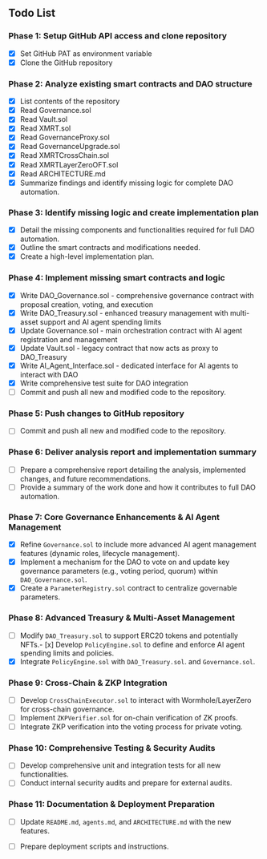 ## Todo List

### Phase 1: Setup GitHub API access and clone repository
- [x] Set GitHub PAT as environment variable
- [x] Clone the GitHub repository

### Phase 2: Analyze existing smart contracts and DAO structure
- [x] List contents of the repository
- [x] Read Governance.sol
- [x] Read Vault.sol
- [x] Read XMRT.sol
- [x] Read GovernanceProxy.sol
- [x] Read GovernanceUpgrade.sol
- [x] Read XMRTCrossChain.sol
- [x] Read XMRTLayerZeroOFT.sol
- [x] Read ARCHITECTURE.md
- [x] Summarize findings and identify missing logic for complete DAO automation.

### Phase 3: Identify missing logic and create implementation plan
- [x] Detail the missing components and functionalities required for full DAO automation.
- [x] Outline the smart contracts and modifications needed.
- [x] Create a high-level implementation plan.

### Phase 4: Implement missing smart contracts and logic
- [x] Write DAO_Governance.sol - comprehensive governance contract with proposal creation, voting, and execution
- [x] Write DAO_Treasury.sol - enhanced treasury management with multi-asset support and AI agent spending limits
- [x] Update Governance.sol - main orchestration contract with AI agent registration and management
- [x] Update Vault.sol - legacy contract that now acts as proxy to DAO_Treasury
- [x] Write AI_Agent_Interface.sol - dedicated interface for AI agents to interact with DAO
- [x] Write comprehensive test suite for DAO integration
- [ ] Commit and push all new and modified code to the repository.

### Phase 5: Push changes to GitHub repository
- [ ] Commit and push all new and modified code to the repository.

### Phase 6: Deliver analysis report and implementation summary
- [ ] Prepare a comprehensive report detailing the analysis, implemented changes, and future recommendations.
- [ ] Provide a summary of the work done and how it contributes to full DAO automation.

### Phase 7: Core Governance Enhancements & AI Agent Management
- [x] Refine `Governance.sol` to include more advanced AI agent management features (dynamic roles, lifecycle management).
- [x] Implement a mechanism for the DAO to vote on and update key governance parameters (e.g., voting period, quorum) within `DAO_Governance.sol`.
- [x] Create a `ParameterRegistry.sol` contract to centralize governable parameters.

### Phase 8: Advanced Treasury & Multi-Asset Management
- [ ] Modify `DAO_Treasury.sol` to support ERC20 tokens and potentially NFTs.- [x] Develop `PolicyEngine.sol` to define and enforce AI agent spending limits and policies.
- [x] Integrate `PolicyEngine.sol` with `DAO_Treasury.sol`. and `Governance.sol`.

### Phase 9: Cross-Chain & ZKP Integration
- [ ] Develop `CrossChainExecutor.sol` to interact with Wormhole/LayerZero for cross-chain governance.
- [ ] Implement `ZKPVerifier.sol` for on-chain verification of ZK proofs.
- [ ] Integrate ZKP verification into the voting process for private voting.

### Phase 10: Comprehensive Testing & Security Audits
- [ ] Develop comprehensive unit and integration tests for all new functionalities.
- [ ] Conduct internal security audits and prepare for external audits.

### Phase 11: Documentation & Deployment Preparation
- [ ] Update `README.md`, `agents.md`, and `ARCHITECTURE.md` with the new features.
- [ ] Prepare deployment scripts and instructions.


